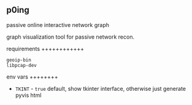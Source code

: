 ## p0ing

passive online interactive network graph


graph visualization tool for passive network recon. 

requirements
++++++++++++

```
geoip-bin
libpcap-dev
```


env vars
++++++++

- ``TKINT`` - ``true`` default, show tkinter interface, otherwise just generate pyvis html
